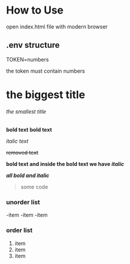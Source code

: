 # How to Use

open index.html file with modern browser

## .env structure

TOKEN=numbers

the token must contain numbers

# the biggest title

###### the smallest title

**bold text**
**bold text**

_italic text_

~~removed text~~

**bold text and inside the bold text we have _italic_**

**_all bold and italic_**

> some code

### unorder list

-item
-item
-item

### order list

1. item
2. item
3. item
